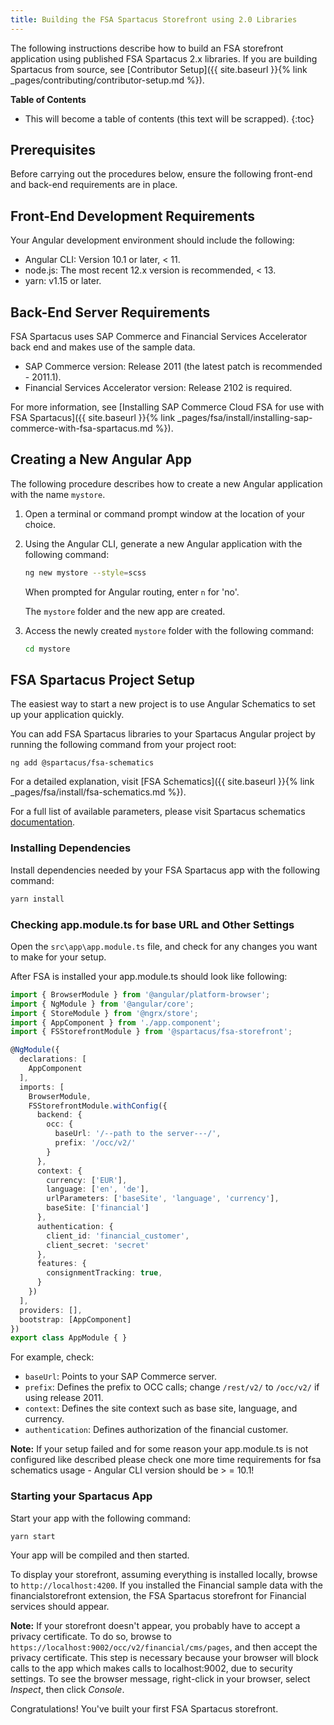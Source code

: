 ```yaml
---
title: Building the FSA Spartacus Storefront using 2.0 Libraries
---
```


The following instructions describe how to build an FSA storefront application using published FSA Spartacus 2.x libraries. If you are building Spartacus from source, see [Contributor Setup]({{ site.baseurl }}{% link _pages/contributing/contributor-setup.md %}).

**Table of Contents**

- This will become a table of contents (this text will be scrapped).
{:toc}

## Prerequisites

Before carrying out the procedures below, ensure the following front-end and back-end requirements are in place.

## Front-End Development Requirements

Your Angular development environment should include the following:

- Angular CLI: Version 10.1 or later, < 11.
- node.js: The most recent 12.x version is recommended, < 13.
- yarn: v1.15 or later.

## Back-End Server Requirements

FSA Spartacus uses SAP Commerce and Financial Services Accelerator back end and makes use of the sample data.

- SAP Commerce version: Release 2011 (the latest patch is recommended - 2011.1).
- Financial Services Accelerator version: Release 2102 is required.

For more information, see [Installing SAP Commerce Cloud FSA for use with FSA Spartacus]({{ site.baseurl }}{% link _pages/fsa/install/installing-sap-commerce-with-fsa-spartacus.md %}).

## Creating a New Angular App

The following procedure describes how to create a new Angular application with the name `mystore`.

1. Open a terminal or command prompt window at the location of your choice.
2. Using the Angular CLI, generate a new Angular application with the following command:

   ```bash
   ng new mystore --style=scss
   ```

   When prompted for Angular routing, enter `n` for 'no'.

   The `mystore` folder and the new app are created.

3. Access the newly created `mystore` folder with the following command:

     ```bash
     cd mystore
     ```

## FSA Spartacus Project Setup

The easiest way to start a new project is to use Angular Schematics to set up your application quickly.

You can add FSA Spartacus libraries to your Spartacus Angular project by running the following command from your project root:

```shell
ng add @spartacus/fsa-schematics
```

For a detailed explanation, visit [FSA Schematics]({{ site.baseurl }}{% link _pages/fsa/install/fsa-schematics.md %}).

For a full list of available parameters, please visit Spartacus schematics [documentation](https://github.com/SAP/spartacus/tree/develop/projects/schematics).

### Installing Dependencies

Install dependencies needed by your FSA Spartacus app with the following command:

```bash
yarn install
```

### Checking app.module.ts for base URL and Other Settings

Open the `src\app\app.module.ts` file, and check for any changes you want to make for your setup.

After FSA is installed your app.module.ts should look like following:

```ts
import { BrowserModule } from '@angular/platform-browser';
import { NgModule } from '@angular/core';
import { StoreModule } from '@ngrx/store';
import { AppComponent } from './app.component';
import { FSStorefrontModule } from '@spartacus/fsa-storefront';

@NgModule({
  declarations: [
    AppComponent
  ],
  imports: [
    BrowserModule,
    FSStorefrontModule.withConfig({
      backend: {
        occ: {
          baseUrl: '/--path to the server---/',
          prefix: '/occ/v2/'
        }
      },
      context: {
        currency: ['EUR'],
        language: ['en', 'de'],
        urlParameters: ['baseSite', 'language', 'currency'],
        baseSite: ['financial']
      },
      authentication: {
        client_id: 'financial_customer',
        client_secret: 'secret'
      },
      features: {
        consignmentTracking: true,
      }
    })
  ],
  providers: [],
  bootstrap: [AppComponent]
})
export class AppModule { }
```

For example, check:

- `baseUrl`: Points to your SAP Commerce server.
- `prefix`: Defines the prefix to OCC calls; change `/rest/v2/` to `/occ/v2/` if using release 2011.
- `context`: Defines the site context such as base site, language, and currency.
- `authentication`: Defines authorization of the financial customer.

**Note:** If your setup failed and for some reason your app.module.ts is not configured like described please check one more time requirements for fsa schematics usage - Angular CLI version should be > = 10.1!

### Starting your Spartacus App

Start your app with the following command:

```bash
yarn start
```

Your app will be compiled and then started.

To display your storefront, assuming everything is installed locally, browse to `http://localhost:4200`. If you installed the Financial sample data with the financialstorefront extension, the FSA Spartacus storefront for Financial services should appear.

**Note:** If your storefront doesn't appear, you probably have to accept a privacy certificate. To do so, browse to `https://localhost:9002/occ/v2/financial/cms/pages`, and then accept the privacy certificate. This step is necessary because your browser will block calls to the app which makes calls to localhost:9002, due to security settings. To see the browser message, right-click in your browser, select *Inspect*, then click *Console*.

Congratulations! You've built your first FSA Spartacus storefront.
